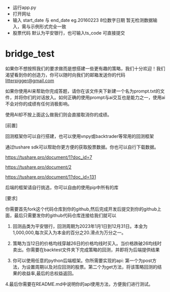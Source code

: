 - 运行app.py
- 打开网址
- 输入 start_date 与 end_date eg.20160223
  8位数字日期 暂无检测数据输入，需与示例形式完全一致
- 股票代码 默认为平安银行，也可输入ts_code  可直接提交









# bridge_test
如果你不想按照我们的要求做而是想搭建一些更有趣的策略，我们十分欢迎！我们渴望看到你的创造力，你可以随时向我们的邮箱发送你的代码 litterpigger@gmail.com

如果你使用AI来帮助你完成答题，请你在该文件夹下新建一个名为prompt.txt的文件，并将你们的对话放入。如何正确的使用prompt与ai交互也是能力之一，使用ai不会对你的成绩有任何消极影响。

使用AI却不按上面这么做我们则会直接取消你的成绩。


[前置]

回测框架你可以自行搭建，也可以使用vnpy或backtrader等常用的回测框架

通过tushare sdk可以帮助你更方便的获取股票数据。你也可以自行下载数据。

https://tushare.pro/document/1?doc_id=7

https://tushare.pro/document/2

https://tushare.pro/document/1?doc_id=131

后端的框架请自行挑选，你可以自由的使用pip中所有的库


[要求]

你需要首先fork这个代码仓库到你的github,然后完成开发后提交到你的github上面，最后只需要发你的github代码仓库连接给我们就可以


1. 回测品类为平安银行，回测周期为2023年1月1日到12月31日。本金为1,000,000,每次买入为本金的百分之20.滑点为万分之一。 


2. 策略为当12日的价格均线穿越26日的价格均线时买入。当价格跌破26均线时卖出。你需要在backtest文件夹下完成策略的回测，并即将为后端提供结果


3. 你可以使用任意的python后端框架。你所需要实现的api: 第一个为post方法，为设置周期以及对应回测的股票。第二个为get方法，将该策略回测的结果的收益率,最后的总权益返回。


4.最后你需要在README.md中说明你的api使用方法，方便我们进行测试。



